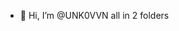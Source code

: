 - 👋 Hi, I’m @UNK0VVN
all in 2 folders

<!---
UNK0VVN/UNK0VVN is a ✨ special ✨ repository because its `README.md` (this file) appears on your GitHub profile.
You can click the Preview link to take a look at your changes.
--->
